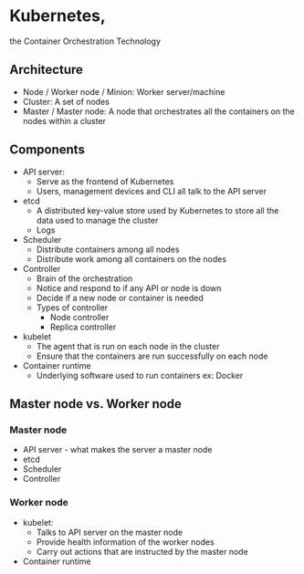 # Kubernetes, 
the Container Orchestration Technology

## Architecture
* Node / Worker node / Minion: Worker server/machine
* Cluster: A set of nodes
* Master / Master node: A node that orchestrates all the containers on the nodes within a cluster

## Components
* API server: 
    * Serve as the frontend of Kubernetes
    * Users, management devices and CLI all talk to the API server
* etcd
    * A distributed key-value store used by Kubernetes to store all the data used to manage the cluster
    * Logs
* Scheduler
    * Distribute containers among all nodes
    * Distribute work among all containers on the nodes
* Controller
    * Brain of the orchestration
    * Notice and respond to if any API or node is down
    * Decide if a new node or container is needed
    * Types of controller
        * Node controller
        * Replica controller
* kubelet
    * The agent that is run on each node in the cluster
    * Ensure that the containers are run successfully on each node
* Container runtime
    * Underlying software used to run containers ex: Docker

## Master node vs. Worker node
### Master node
* API server - what makes the server a master node
* etcd
* Scheduler
* Controller
### Worker node
* kubelet: 
    * Talks to API server on the master node
    * Provide health information of the worker nodes
    * Carry out actions that are instructed by the master node
* Container runtime
